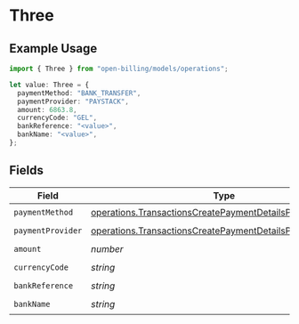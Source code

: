 # Three

## Example Usage

```typescript
import { Three } from "open-billing/models/operations";

let value: Three = {
  paymentMethod: "BANK_TRANSFER",
  paymentProvider: "PAYSTACK",
  amount: 6863.8,
  currencyCode: "GEL",
  bankReference: "<value>",
  bankName: "<value>",
};
```

## Fields

| Field                                                                                                                                    | Type                                                                                                                                     | Required                                                                                                                                 | Description                                                                                                                              |
| ---------------------------------------------------------------------------------------------------------------------------------------- | ---------------------------------------------------------------------------------------------------------------------------------------- | ---------------------------------------------------------------------------------------------------------------------------------------- | ---------------------------------------------------------------------------------------------------------------------------------------- |
| `paymentMethod`                                                                                                                          | [operations.TransactionsCreatePaymentDetailsPaymentMethod](../../models/operations/transactionscreatepaymentdetailspaymentmethod.md)     | :heavy_check_mark:                                                                                                                       | N/A                                                                                                                                      |
| `paymentProvider`                                                                                                                        | [operations.TransactionsCreatePaymentDetailsPaymentProvider](../../models/operations/transactionscreatepaymentdetailspaymentprovider.md) | :heavy_check_mark:                                                                                                                       | N/A                                                                                                                                      |
| `amount`                                                                                                                                 | *number*                                                                                                                                 | :heavy_check_mark:                                                                                                                       | N/A                                                                                                                                      |
| `currencyCode`                                                                                                                           | *string*                                                                                                                                 | :heavy_check_mark:                                                                                                                       | N/A                                                                                                                                      |
| `bankReference`                                                                                                                          | *string*                                                                                                                                 | :heavy_check_mark:                                                                                                                       | N/A                                                                                                                                      |
| `bankName`                                                                                                                               | *string*                                                                                                                                 | :heavy_check_mark:                                                                                                                       | N/A                                                                                                                                      |